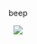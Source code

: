 <p align="center">
beep
</p>
<div align="center">
  <img src="https://postimg.cc/gallery/Fd55cb5"  />
</div>
